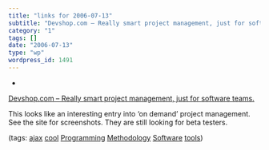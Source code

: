 ```yaml
---
title: "links for 2006-07-13"
subtitle: "Devshop.com – Really smart project management, just for software teams."
category: "1"
tags: []
date: "2006-07-13"
type: "wp"
wordpress_id: 1491
---
```

- 
[Devshop.com – Really smart project management, just for software teams.](http://www.devshop.com/)

This looks like an interesting entry into ‘on demand’ project management. See the site for screenshots. They are still looking for beta testers.

(tags: [ajax](http://del.icio.us/pitosalas/ajax) [cool](http://del.icio.us/pitosalas/cool) [Programming](http://del.icio.us/pitosalas/Programming) [Methodology](http://del.icio.us/pitosalas/Methodology) [Software](http://del.icio.us/pitosalas/Software) [tools](http://del.icio.us/pitosalas/tools))